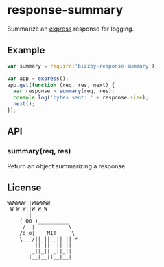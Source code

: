 # response-summary

  Summarize an [express](https://github.com/visionmedia/express) response for logging.

## Example

```js
var summary = require('bizzby-response-summary');

var app = express();
app.get(function (req, res, next) {
  var response = summary(req, res);
  console.log('bytes sent: ' + response.size);
  next();
});
```

## API

### summary(req, res)
    
  Return an object summarizing a response.

## License

```
WWWWWW||WWWWWW
 W W W||W W W
      ||
    ( OO )__________
     /  |           \
    /o o|    MIT     \
    \___/||_||__||_|| *
         || ||  || ||
        _||_|| _||_||
       (__|__|(__|__|
```